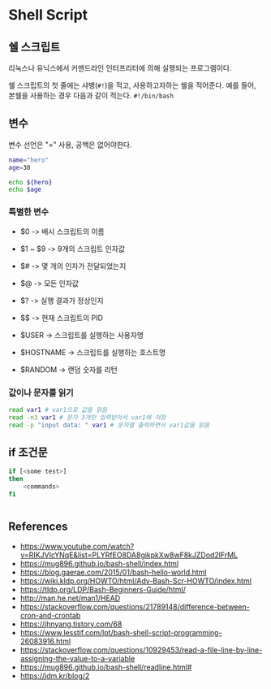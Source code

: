 # Shell Script

## 쉘 스크립트

리눅스나 유닉스에서 커맨드라인 인터프리터에 의해 실행되는 프로그램이다.

쉘 스크립트의 첫 줄에는 샤뱅(`#!`)을 적고, 사용하고자하는 쉘을 적어준다. 예를 들어, 본쉘을 사용하는 경우 다음과 같이 적는다. `#!/bin/bash`

## 변수

변수 선언은 "=" 사용, 공백은 없어야한다.

```sh
name="hero"
age=30

echo ${hero}
echo $age
```

### 특별한 변수

- $0 -> 배시 스크립트의 이름
- $1 ~ $9 -> 9개의 스크립트 인자값
- $# -> 몇 개의 인자가 전달되었는지
- $@ -> 모든 인자값
- $? -> 실행 결과가 정상인지
- $$ -> 현재 스크립트의 PID

- $USER -> 스크립트를 실행하는 사용자명
- $HOSTNAME -> 스크립트를 실행하는 호스트명
- $RANDOM -> 랜덤 숫자를 리턴

### 값이나 문자를 읽기

```sh
read var1 # var1으로 값을 읽음
read -n3 var1 # 문자 3개만 입력받아서 var1에 저장
read -p "input data: " var1 # 문자열 출력하면서 var1값을 읽음
```

## if 조건문

```sh
if [<some test>]
then
    <commands>
fi
```

```sh
```

## References

- https://www.youtube.com/watch?v=RIKJVIcYNqE&list=PLYRfEO8DA8gikpkXw8wF8kJZDod2lFrML
- https://mug896.github.io/bash-shell/index.html
- https://blog.gaerae.com/2015/01/bash-hello-world.html
- https://wiki.kldp.org/HOWTO/html/Adv-Bash-Scr-HOWTO/index.html
- https://tldp.org/LDP/Bash-Beginners-Guide/html/
- http://man.he.net/man1/HEAD
- https://stackoverflow.com/questions/21789148/difference-between-cron-and-crontab
- https://jhnyang.tistory.com/68
- https://www.lesstif.com/lpt/bash-shell-script-programming-26083916.html
- https://stackoverflow.com/questions/10929453/read-a-file-line-by-line-assigning-the-value-to-a-variable
- https://mug896.github.io/bash-shell/readline.html#
- https://jdm.kr/blog/2